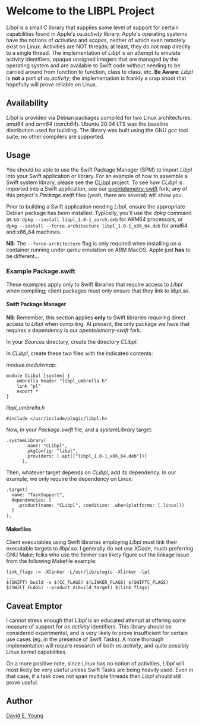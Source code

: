 
# Welcome to the LIBPL Project #

_Libpl_ is a small C library that supplies some level of support for certain capabilities found in Apple's _os.activity_
library. Apple's operating systems have the notions of _activities_ and _scopes_, neither of which even remotely exist
on Linux. Activities are NOT threads; at least, they do not map directly to a single thread. The implementation of
_Libpl_ is an attempt to emulate activity identifiers, opaque unsigned integers that are managed by the operating system
and are available to Swift code without needing to be carried around from function to function, class to class,
etc. **Be Aware**: _Libpl_ is **not** a port of _os.activity_; the implementation is frankly a crap shoot that hopefully
will prove reliable on Linux.

## Availability ##

_Libpl_ is provided via Debian packages compiled for two Linux architectures: _amd64_ and _arm64_ (_aarch64_). Ubuntu
20.04 LTS was the baseline distribution used for building. The library was built using the GNU _gcc_ tool suite; no
other compilers are supported.

## Usage ##

You should be able to use the Swift Package Manager (SPM) to import _Libpl_ into your Swift application or library. For
an example of how to assemble a Swift system library, please see the [CLibpl](https://github.com/youngde811/CLibpl)
project. To see how *CLibpl* is imported into a Swift application, see our [opentelemetry-swift](https://github.com/youngde811/opentelemetry-swift)
fork; any of this project's _Package.swift_ files (yeah, there are several) will show you.

Prior to building a Swift application needing _Libpl_, ensure the appropriate Debian package has been
installed. Typically, you'll use the _dpkg_ command as so: `dpkg --install libpl_1.0-1_aarch.deb`
for ARM64 processors, or `dpkg --install --force-architecture libpl_1.0-1_x86_64.deb` for amd64 and x86_64 machines.

**NB**: The `--force-architecture` flag is only required when installing on a container running under _qemu_ emulation
on ARM MacOS. Apple just **has** to be different...

### Example Package.swift ###

These examples apply only to Swift libraries that require access to _Libpl_ when compiling; client packages must only
ensure that they link to _libpl.so_.

#### Swift Package Manager ####

**NB**: Remember, this section applies **only** to Swift libraries requiring direct access to _Libpl_ when compiling. At
present, the only package we have that requires a dependency is our _opentelemetry-swift_ fork.

In your _Sources_ directory, create the directory _CLibpl_.

In _CLibpl_, create these two files with the indicated contents:

_module.modulemap_:

```
module CLibpl [system] {
    umbrella header "libpl_umbrella.h"
    link "pl"
    export *
}
```

*libpl_umbrella.h*
```
#include </usr/include/plogic/libpl.h>
```

Now, in your _Package.swift_ file, and a _systemLibrary_ target:

```
.systemLibrary(
        name: "CLibpl",
        pkgConfig: "libpl",
        providers: [.apt(["libpl_1.0-1_x86_64.deb"])]
      ),
```

Then, whatever target depends on _CLibpl_, add its dependency. In our example, we only require the dependency on Linux:

```
.target(
  name: "TaskSupport",
  dependencies: [
    .product(name: "CLibpl", condition: .when(platforms: [.linux]))
  ]
),
```

#### Makefiles ####

Client executables using Swift libraries employing _Libpl_ must link their executable targets to _libpl.so_. I generally
do not use XCode, much preferring GNU Make; folks who use the former can likely figure out the linkage issue from the
following Makefile example:

```
link_flags := -Xlinker -L/usr/lib/plogic -Xlinker -lpl
...
$(SWIFT) build -v $(CC_FLAGS) $(LINKER_FLAGS) $(SWIFTC_FLAGS) $(SWIFT_FLAGS) --product $(build_target) $(link_flags)
```

## Caveat Emptor ##

I cannot stress enough that _Libpl_ is an educated attempt at offering some measure of support for _os.activity_
identifiers. This library should be considered experimental, and is very likely to prove insufficient for certain use
cases (eg. in the presence of Swift Tasks). A more thorough implementation will require research of both _os.activity_,
and quite possibly Linux kernel capabilities.

On a more positive note, since Linux has no notion of activities, _Libpl_ will most likely be very useful unless Swift
Tasks are being heavily used. Even in that case, if a task does not span multiple threads then _Libpl_ should still
prove useful.

## Author ##

[David E. Young](youngde811@pobox.com)
